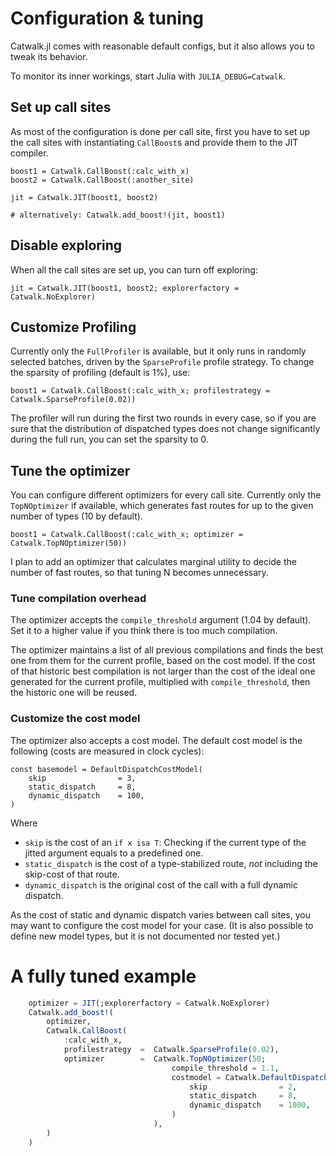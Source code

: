 # Configuration & tuning

Catwalk.jl comes with reasonable default configs,
but it also allows you to tweak its behavior.

To monitor its inner workings, start Julia with `JULIA_DEBUG=Catwalk`.

## Set up call sites

As most of the configuration is done per call site,
first you have to set up the call sites with instantiating
`CallBoost`s and provide them to the JIT compiler.

```
boost1 = Catwalk.CallBoost(:calc_with_x)
boost2 = Catwalk.CallBoost(:another_site)

jit = Catwalk.JIT(boost1, boost2)

# alternatively: Catwalk.add_boost!(jit, boost1)
```

## Disable exploring

When all the call sites are set up, you can turn off
exploring:

```
jit = Catwalk.JIT(boost1, boost2; explorerfactory = Catwalk.NoExplorer)
```

## Customize Profiling

Currently only the `FullProfiler` is available,
but it only runs in randomly selected batches,
driven by the `SparseProfile` profile strategy.
To change the sparsity of profiling (default is 1%), use:

```
boost1 = Catwalk.CallBoost(:calc_with_x; profilestrategy = Catwalk.SparseProfile(0.02))
```

The profiler will run during the first two rounds in every case,
so if you are sure that the distribution of dispatched types does
not change significantly during the full run, you can set the sparsity to 0.

## Tune the optimizer

You can configure different optimizers for every call site.
Currently only the `TopNOptimizer` if available, which generates
fast routes for up to the given number of types (10 by default).

```
boost1 = Catwalk.CallBoost(:calc_with_x; optimizer = Catwalk.TopNOptimizer(50))
```

I plan to add an optimizer that calculates marginal utility to decide the
number of fast routes, so that tuning N becomes unnecessary.

### Tune compilation overhead

The optimizer accepts the `compile_threshold` argument (1.04 by default).
Set it to a higher value if you think there is too much compilation.

The optimizer maintains a list of all previous compilations
and finds the best one from them for the current profile,
based on the cost model. If the cost of that historic best
compilation is not larger than the cost of the ideal one generated
for the current profile, multiplied with `compile_threshold`,
then the historic one will be reused.

### Customize the cost model

The optimizer also accepts a cost model. The default cost model is the following (costs are measured in clock cycles):

```
const basemodel = DefaultDispatchCostModel(
    skip                = 3,
    static_dispatch     = 8,
    dynamic_dispatch    = 100,
)
```

Where

- `skip` is the cost of an `if x isa T`: Checking if the current type of the jitted argument equals to a predefined one.
- `static_dispatch` is the cost of a type-stabilized route, *not* including the skip-cost of that route.
- `dynamic_dispatch` is the original cost of the call with a full dynamic dispatch.

As the cost of static and dynamic dispatch varies between call sites, you may want to configure
the cost model for your case. (It is also possible to define new model types, but it is not documented nor tested yet.)

# A fully tuned example

```julia
    optimizer = JIT(;explorerfactory = Catwalk.NoExplorer)
    Catwalk.add_boost!(
        optimizer,
        Catwalk.CallBoost(
            :calc_with_x,
            profilestrategy  =  Catwalk.SparseProfile(0.02),
            optimizer        =  Catwalk.TopNOptimizer(50;
                                    compile_threshold = 1.1,
                                    costmodel = Catwalk.DefaultDispatchCostModel(
                                        skip                = 2,
                                        static_dispatch     = 8,
                                        dynamic_dispatch    = 1000,
                                    )
                                ),
        )
    )
```
